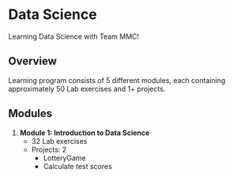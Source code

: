 # Data Science 

Learning Data Science with Team MMC!

## Overview
Learning program consists of 5 different modules, each containing approximately 50 Lab exercises and 1+ projects.

## Modules
1. **Module 1: Introduction to Data Science**
   - 32 Lab exercises
   - Projects: 2
        + LotteryGame
        + Calculate test scores

